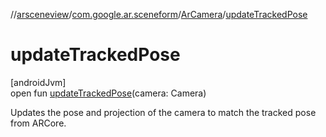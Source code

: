 //[arsceneview](../../../index.md)/[com.google.ar.sceneform](../index.md)/[ArCamera](index.md)/[updateTrackedPose](update-tracked-pose.md)

# updateTrackedPose

[androidJvm]\
open fun [updateTrackedPose](update-tracked-pose.md)(camera: Camera)

Updates the pose and projection of the camera to match the tracked pose from ARCore.
